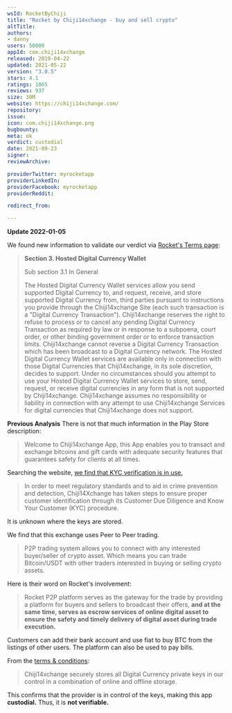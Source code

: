 ```yaml
---
wsId: RocketByChiji
title: "Rocket by Chiji14xchange - buy and sell crypto"
altTitle: 
authors:
- danny
users: 50000
appId: com.chiji14xchange
released: 2019-04-22
updated: 2021-05-22
version: "3.0.5"
stars: 4.1
ratings: 1065
reviews: 937
size: 30M
website: https://chiji14xchange.com/
repository: 
issue: 
icon: com.chiji14xchange.png
bugbounty: 
meta: ok
verdict: custodial
date: 2021-09-23
signer: 
reviewArchive:

providerTwitter: myrocketapp
providerLinkedIn: 
providerFacebook: myrocketapp
providerReddit: 

redirect_from:

---
```


**Update 2022-01-05**

We found new information to validate our verdict via [Rocket's Terms page](https://test.chiji14xchange.com/terms/):

> **Section 3. Hosted Digital Currency Wallet**
>
> Sub section 3.1 In General
>
> The Hosted Digital Currency Wallet services allow you send supported Digital Currency to, and request, receive, and store supported Digital Currency from, third parties pursuant to instructions you provide through the Chiji14xchange Site (each such transaction is a "Digital Currency Transaction"). Chiji14xchange reserves the right to refuse to process or to cancel any pending Digital Currency Transaction as required by law or in response to a subpoena, court order, or other binding government order or to enforce transaction limits. Chiji14xchange cannot reverse a Digital Currency Transaction which has been broadcast to a Digital Currency network. The Hosted Digital Currency Wallet services are available only in connection with those Digital Currencies that Chiji14xchange, in its sole discretion, decides to support. Under no circumstances should you attempt to use your Hosted Digital Currency Wallet services to store, send, request, or receive digital currencies in any form that is not supported by Chiji14xchange. Chiji14xchange assumes no responsibility or liability in connection with any attempt to use Chiji14xchange Services for digital currencies that Chiji14xchange does not support.

**Previous Analysis**
There is not that much information in the Play Store description:

> Welcome to Chiji14xchange App, this App enables you to transact and exchange bitcoins and gift cards with adequate security features that guarantees safety for clients at all times.

Searching the website, [we find that KYC verification is in use.](https://intercom.help/chiji14xchange/en/articles/4885360-what-is-kyc)

> In order to meet regulatory standards and to aid in crime prevention and detection, Chiji14Xchange has taken steps to ensure proper customer identification through its Customer Due Diligence and Know Your Customer (KYC) procedure.

It is unknown where the keys are stored.

We find that this exchange uses Peer to Peer trading.

> P2P trading system allows you to connect with any interested buyer/seller of crypto asset. Which means you can trade Bitcoin/USDT with other traders interested in buying or selling crypto assets.

Here is their word on Rocket's involvement:

> Rocket P2P platform serves as the gateway for the trade by providing a platform for buyers and sellers to broadcast their offers, **and at the same time, serves as escrow services of online digital asset to ensure the safety and timely delivery of digital asset during trade execution.** 

Customers can add their bank account and use fiat to buy BTC from the listings of other users. The platform can also be used to pay bills.

From the [terms & conditions](https://chiji14xchange.com/terms):

> Chiji14xchange securely stores all Digital Currency private keys in our control in a combination of online and offline storage. 

This confirms that the provider is in control of the keys, making this app **custodial.** Thus, it is **not verifiable.**